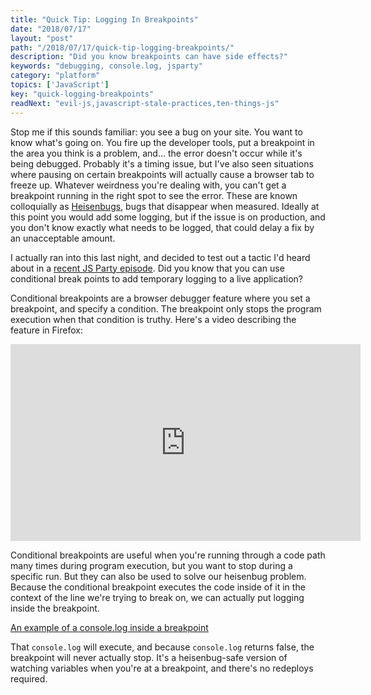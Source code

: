 ```yaml
---
title: "Quick Tip: Logging In Breakpoints"
date: "2018/07/17"
layout: "post"
path: "/2018/07/17/quick-tip-logging-breakpoints/"
description: "Did you know breakpoints can have side effects?"
keywords: "debugging, console.log, jsparty"
category: "platform"
topics: ['JavaScript']
key: "quick-logging-breakpoints"
readNext: "evil-js,javascript-stale-practices,ten-things-js"
---
```


Stop me if this sounds familiar: you see a bug on your site.  You want to know what's going on.  You fire up the developer tools, put a breakpoint in the area you think is a problem, and... the error doesn't occur while it's being debugged.  Probably it's a timing issue, but I've also seen situations where pausing on certain breakpoints will actually cause a browser tab to freeze up.  Whatever weirdness you're dealing with, you can't get a breakpoint running in the right spot to see the error.  These are known colloquially as [Heisenbugs](https://en.wikipedia.org/wiki/Heisenbug), bugs that disappear when measured.  Ideally at this point you would add some logging, but if the issue is on production, and you don't know exactly what needs to be logged, that could delay a fix by an unacceptable amount.

I actually ran into this last night, and decided to test out a tactic I'd heard about in a [recent JS Party episode](https://changelog.com/jsparty/30).  Did you know that you can use conditional break points to add temporary logging to a live application?

Conditional breakpoints are a browser debugger feature where you set a breakpoint, and specify a condition.  The breakpoint only stops the program execution when that condition is truthy.  Here's a video describing the feature in Firefox:

<iframe width="560" height="315" src="https://www.youtube.com/embed/pVPlMhfrMwM" frameborder="0" encrypted-media" allowfullscreen></iframe>

Conditional breakpoints are useful when you're running through a code path many times during program execution, but you want to stop during a specific run.  But they can also be used to solve our heisenbug problem.  Because the conditional breakpoint executes the code inside of it in the context of the line we're trying to break on, we can actually put logging inside the breakpoint.

[An example of a console.log inside a breakpoint](log-example.png)

That `console.log` will execute, and because `console.log` returns false, the breakpoint will never actually stop.  It's a heisenbug-safe version of watching variables when you're at a breakpoint, and there's no redeploys required.

